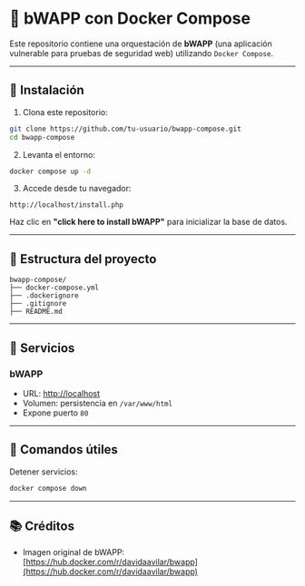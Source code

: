 # 🐝 bWAPP con Docker Compose

Este repositorio contiene una orquestación de **bWAPP** (una aplicación vulnerable para pruebas de seguridad web) utilizando `Docker Compose`.

---

## 🚀 Instalación

1. Clona este repositorio:

```bash
git clone https://github.com/tu-usuario/bwapp-compose.git
cd bwapp-compose
```

2. Levanta el entorno:

```bash
docker compose up -d
```

3. Accede desde tu navegador:

```
http://localhost/install.php
```

Haz clic en **"click here to install bWAPP"** para inicializar la base de datos.

---

## 📁 Estructura del proyecto

```
bwapp-compose/
├── docker-compose.yml
├── .dockerignore
├── .gitignore
├── README.md
```

---

## 🐳 Servicios

### bWAPP

- URL: [http://localhost](http://localhost)
- Volumen: persistencia en `/var/www/html`
- Expone puerto `80`
---


## 🧼 Comandos útiles

Detener servicios:

```bash
docker compose down
```

---

## 📚 Créditos

- Imagen original de bWAPP: [https://hub.docker.com/r/davidaavilar/bwapp](https://hub.docker.com/r/davidaavilar/bwapp)
